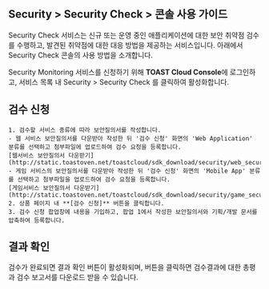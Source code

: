 ## Security > Security Check > 콘솔 사용 가이드

Security Check 서비스는 신규 또는 운영 중인 애플리케이션에 대한 보안 취약점 검수를 수행하고, 발견된 취약점에 대한 대응 방법을 제공하는 서비스입니다. 아래에서 Security Check 콘솔의 사용 방법을 소개합니다.

Security Monitoring 서비스를 신청하기 위해 **TOAST Cloud Console**에 로그인하고, 서비스 목록 내 Security > Security Check 를 클릭하여 활성화합니다.

## 검수 신청

    1. 검수할 서비스 종류에 따라 보안질의서를 작성합니다.
    - 웹 서비스 보안질의서를 다운받아 작성한 뒤 '검수 신청' 화면의 'Web Application' 분류를 선택하고 첨부파일에 업로드하여 검수 요청을 등록합니다.
    [웹서비스 보안질의서 다운받기](http://static.toastoven.net/toastcloud/sdk_download/security/web_security_check.xls)
    - 게임 서비스의 보안질의서를 다운받아 작성한 뒤 '검수 신청' 화면의 'Mobile App' 분류를 선택하고 첨부파일을 업로드하여 검수 요청을 등록합니다.
    [게임서비스 보안질의서 다운받기](http://static.toastoven.net/toastcloud/sdk_download/security/game_security_check.xls)
    2. 상품 페이지 내 **[검수 신청]** 버튼을 클릭합니다.
    3. 검수 신청 팝업창에 내용을 기입하고, 팝업 1에서 작성한 보안질의서와 기획/개발 문서를 압축하여 등록합니다.


## 결과 확인

검수가 완료되면 결과 확인 버튼이 활성화되며, 버튼을 클릭하면 검수결과에 대한 총평과 검수 보고서를 다운로드 받을 수 있습니다.
